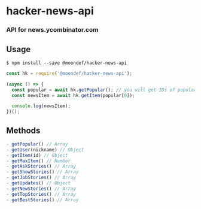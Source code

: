 # hacker-news-api
### API for news.ycombinator.com

## Usage
```
$ npm install --save @moondef/hacker-news-api
```

```js
const hk = require('@moondef/hacker-news-api');

(async () => {
  const popular = await hk.getPopular(); // you will get IDs of popular news
  const newsItem = await hk.getItem(popular[0]);

  console.log(newsItem);
})();

```

## Methods
```js
- getPopular() // Array
- getUser(nickname) // Object
- getItem(id) // Object
- getMaxItem() // Number
- getAskStories() // Array
- getShowStories() // Array
- getJobStories() // Array
- getUpdates() // Object
- getNewStories() // Array
- getTopStories() // Array
- getBestStories() // Array
```